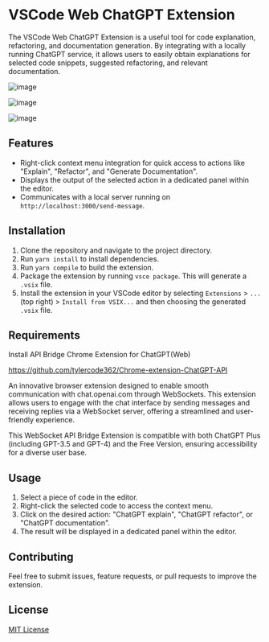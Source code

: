 # VSCode Web ChatGPT Extension

The VSCode Web ChatGPT Extension is a useful tool for code explanation, refactoring, and documentation generation. By integrating with a locally running ChatGPT service, it allows users to easily obtain explanations for selected code snippets, suggested refactoring, and relevant documentation.

![image](https://user-images.githubusercontent.com/22150402/235414828-135282d1-1f5a-475d-8a47-cba0d66995b4.png)

![image](https://user-images.githubusercontent.com/22150402/235414899-93ce3066-b6be-480e-857e-ed7cb0b71949.png)

![image](https://user-images.githubusercontent.com/22150402/235414852-3c5f8d29-a69f-4871-908d-4eedc35cec73.png)


## Features

- Right-click context menu integration for quick access to actions like "Explain", "Refactor", and "Generate Documentation".
- Displays the output of the selected action in a dedicated panel within the editor.
- Communicates with a local server running on `http://localhost:3000/send-message`.

## Installation

1. Clone the repository and navigate to the project directory.
2. Run `yarn install` to install dependencies.
3. Run `yarn compile` to build the extension.
4. Package the extension by running `vsce package`. This will generate a `.vsix` file.
5. Install the extension in your VSCode editor by selecting `Extensions` > `...` (top right) > `Install from VSIX...` and then choosing the generated `.vsix` file.

## Requirements

Install API Bridge Chrome Extension for ChatGPT(Web)

https://github.com/tylercode362/Chrome-extension-ChatGPT-API

An innovative browser extension designed to enable smooth communication with chat.openai.com through WebSockets. This extension allows users to engage with the chat interface by sending messages and receiving replies via a WebSocket server, offering a streamlined and user-friendly experience.

This WebSocket API Bridge Extension is compatible with both ChatGPT Plus (including GPT-3.5 and GPT-4) and the Free Version, ensuring accessibility for a diverse user base.

## Usage

1. Select a piece of code in the editor.
2. Right-click the selected code to access the context menu.
3. Click on the desired action: "ChatGPT explain", "ChatGPT refactor", or "ChatGPT documentation".
4. The result will be displayed in a dedicated panel within the editor.

## Contributing

Feel free to submit issues, feature requests, or pull requests to improve the extension.

## License

[MIT License](LICENSE)
